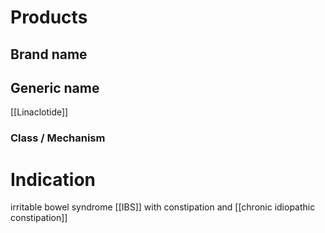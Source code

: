 # Products

## Brand name


## Generic name
[[Linaclotide]]

### Class / Mechanism


# Indication
irritable bowel syndrome [[IBS]] with constipation and [[chronic idiopathic constipation]]
